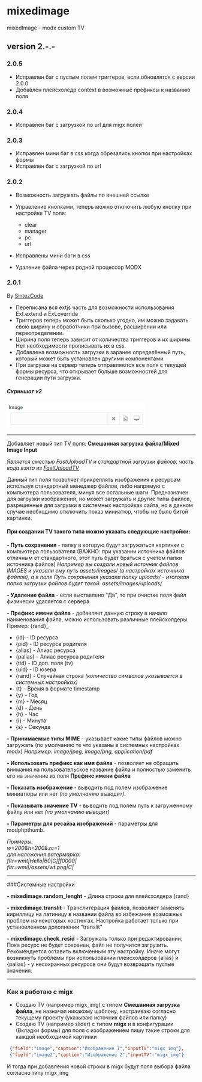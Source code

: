 # mixedimage

mixedImage - modx custom TV  


## version 2.-.-

### 2.0.5
 
* Исправлен баг с пустым полем триггеров, если обновлятся с версии 2.0.0
* Добавлен плейсхоледр context в возможные префиксы к названию поля

### 2.0.4 
 
* Исправлен баг с загрузкой по url для migx полей


### 2.0.3 

* Исправлен мини баг в css когда обрезались кнопки при настройках формы
* Исправлен баг с загрузкой по url


### 2.0.2
  
* Возможность загружать файлы по внешней ссылке
* Управление кнопками, теперь можно отключить любую кнопку при настройке TV поля:
  - clear
  - manager
  - pc
  - url

* Исправлены мини баги в css
* Удаление файла через родной процессор MODX


### 2.0.1

By [SintezCode](https://github.com/SintezCode) 
* Переписана вся extjs часть для возможности использования Ext.extend и Ext.override
* Триггеров теперь может быть сколько угодно, им можно задавать свою ширину и обработчики при вызове, расширении или переопределении.
* Ширина поля теперь зависит от количества триггеров и их ширины. Нет необходимости прописывать их в css.
* Добавлена возможность загрузки в заранее определённый путь, который может быть установлен другими компонентами.
* При загрузке на сервер теперь отправляются все поля с текущей формы ресурса, что открывает больше возможностей для генерации пути загрузки.


##### Скриншот v2
![mixedImage](mixedimage2.png) 

-------------------------------------- 

Добавляет новый тип TV поля: **Смешанная загрузка файла/Mixed Image Input**

*Является сместью FastUploadTV и стандартной загрузки файлов, часть кода взята из [FastUploadTV](https://github.com/promo360/fastuploadtv)*

Данный тип поля позволяет прикреплять изображения к ресурсам используя стандартный менеджер файлов, либо напрямую с компьютера пользователя, минуя все остальные шаги.
Предназначен для загрузки изображений, но может загружать и другие типы файлов, разрешенные для загрузки в системных настройках сайта, но в данном случае необходимо отключить показ миниатюр, чтобы не было битой картинки.

#### При создании TV такого типа можно указать следующие настройки: 

**- Путь сохранения** - папку в которую будут загружаться картинки с компьютера пользователя (ВАЖНО: при указании источника файлов отличным от стандартного, этот путь будет браться с учетом папки источника файлов)
*Например вы создали новый источник файлов IMAGES и указали ему путь assets/images/ (в настройках источника файлов), а в поле Путь сохранения указали папку uploads/ - итоговая папка загрузки файлов будет такой: assets/images/uploads/*

**- Удаление файла** - если выставлено "Да", то при очистке поля файл физически удаляется с сервера

**- Префикс имени файла** - добавляет данную строку в начало наименования файла, можно использовать различные плейсхолдеры. Пример: {rand}_

* {id} - ID ресурса
* {pid} - ID ресурса родителя
* {alias} - Алиас ресурса
* {palias} - Алиас ресурса родителя
* {tid} - ID доп. поля (tv)
* {uid} - ID юзера
* {rand} - Случайная строка *(количество символов указывается в системных настройках)*
* {t} - Время в формате timestamp
* {y} - Год
* {m} - Месяц
* {d} - День
* {h} - Час
* {i} - Минута
* {s} - Секунда

**- Принимаемые типы MIME** - указывает какие типы файлов можно загружать (по умолчанию те что указаны в системных настройках modx)
*Например: image/jpeg, image/png, application/pdf*

**- Использовать префикс как имя файла** - позволяет не обращать внимания на пользовательское название файла и полностью заменить его на значение из поля **Префикс имени файла**

**- Показать изображение** - выводить под полем изображение миниатюры или нет *(по умолчанию выводит)*. 

**- Показывать значение TV** - выводить под полем путь к загруженному файлу или нет *(по умолчанию выводит)*

**- Параметры для ресайза изображений** - параметры для modphpthumb.

*Примеры: <br>
w=200&h=200&zc=1   <br>
для наложения ватермарка:   <br>
fltr=wmt|Hello|60|C|ff0000|   <br>
fltr=wmi|/assets/wt.png|C|   <br>*

------


###Системные настройки

**- mixedimage.random_lenght** - Длина строки для плейсхолдера {rand} 

**- mixedimage.translit** - Транслитерация файлов, позволяет заменять кириллицу на латиницу в названии файла во избежание возможных проблем на некоторых хостингах. Настройка работает только при установленном дополнении "translit"

**- mixedimage.check_resid** - Загружать только при редактировании. Пока ресурс не будет сохранен, файл не получится загрузить. Рекомендуется оставить включенным эту настройку. Иначе могут возникнуть проблемы при использовании плейсхолдеров {alias} и {palias} - у несохранных ресурсов они будут возвращать пустые значения.


--------------------------------------

### Как я работаю с migx 

* Создаю TV (например migx_img) с типом **Смешанная загрузка файла**, не назначая никакому шаблону, настраиваю согласно текущему проекту (указываю источник файлов или папку) 
* Создаю TV (например slider) с типом **migx** и в конфигурации (Вкладки формы) для поля с изображением пишу такие строки для каждой необходимой картинки

```json
 {"field":"image","caption":"Изображение 1","inputTV":"migx_img"},
 {"field":"image2","caption":"Изображение 2","inputTV":"migx_img"}
```

И тогда при добавления новой строки в migx будут поля выбора файла согласно типу migx_img
